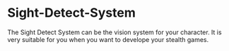 # Sight-Detect-System
The Sight Detect System can be the vision system for your character. It is very suitable for you when you want to develope your stealth games.

